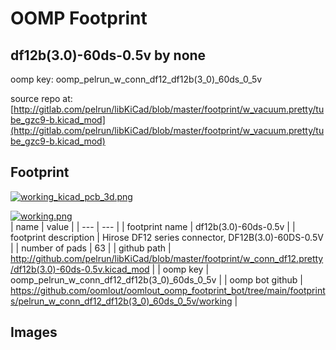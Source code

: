 # OOMP Footprint  
## df12b(3.0)-60ds-0.5v  by none  
  
oomp key: oomp_pelrun_w_conn_df12_df12b(3_0)_60ds_0_5v  
  
source repo at: [http://gitlab.com/pelrun/libKiCad/blob/master/footprint/w_vacuum.pretty/tube_gzc9-b.kicad_mod](http://gitlab.com/pelrun/libKiCad/blob/master/footprint/w_vacuum.pretty/tube_gzc9-b.kicad_mod)  
## Footprint  
  
[![working_kicad_pcb_3d.png](working_kicad_pcb_3d_600.png)](working_kicad_pcb_3d.png)  
  
[![working.png](working_600.png)](working.png)  
| name | value | 
| --- | --- | 
| footprint name | df12b(3.0)-60ds-0.5v | 
| footprint description | Hirose DF12 series connector, DF12B(3.0)-60DS-0.5V | 
| number of pads | 63 | 
| github path | http://github.com/pelrun/libKiCad/blob/master/footprint/w_conn_df12.pretty/df12b(3.0)-60ds-0.5v.kicad_mod | 
| oomp key | oomp_pelrun_w_conn_df12_df12b(3_0)_60ds_0_5v | 
| oomp bot github | https://github.com/oomlout/oomlout_oomp_footprint_bot/tree/main/footprints/pelrun_w_conn_df12_df12b(3_0)_60ds_0_5v/working | 
## Images  
